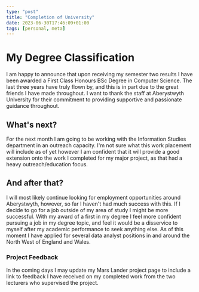 ```yaml
---
type: "post"
title: "Completion of University"
date: 2023-06-30T17:46:09+01:00
tags: [personal, meta]
---
```


# My Degree Classification
I am happy to announce that upon receiving my semester two results I have been awarded a First Class Honours BSc Degree in Computer Science. The last three years have truly flown by, and this is in part due to the great friends I have made throughout. I want to thank the staff at Aberystwyth University for their commitment to providing supportive and passionate guidance throughout.

## What's next?
For the next month I am going to be working with the Information Studies department in an outreach capacity. I'm not sure what this work placement will include as of yet however I am confident that it will provide a good extension onto the work I completed for my major project, as that had a heavy outreach/education focus.

## And after that?
I will most likely continue looking for employment opportunities around Aberystwyth, however, so far I haven't had much success with this. If I decide to go for a job outside of my area of study I might be more successful. With my award of a first in my degree I feel more confident pursuing a job in my degree topic, and feel it would be a disservice to myself after my academic performance to seek anything else. As of this moment I have applied for several data analyst positions in and around the North West of England and Wales.

### Project Feedback
In the coming days I may update my Mars Lander project page to include a link to feedback I have received on my completed work from the two lecturers who supervised the project.

